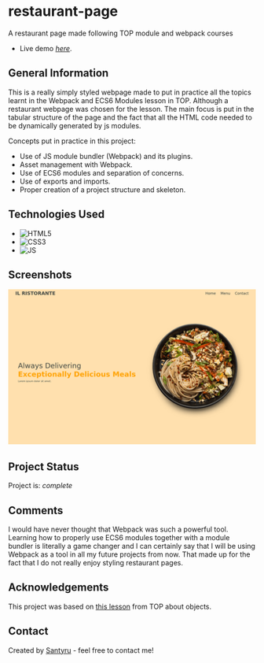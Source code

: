 # restaurant-page
A restaurant page made following TOP module and webpack courses
- Live demo [_here_](https://santyru-c.github.io/restaurant-page/).

## General Information
This is a really simply styled webpage made to put in practice all
the topics learnt in the Webpack and ECS6 Modules lesson in TOP.
Although a restaurant webpage was chosen for the lesson. The main
focus is put in the tabular structure of the page and the fact that all the HTML code needed to be dynamically generated by js modules.

Concepts put in practice in this project:
- Use of JS module bundler (Webpack) and its plugins.
- Asset management with Webpack.
- Use of ECS6 modules and separation of concerns.
- Use of exports and imports.
- Proper creation of a project structure and skeleton.

## Technologies Used
- ![HTML5](https://img.shields.io/badge/HTML5-E34F26?style=for-the-badge&logo=html5&logoColor=white)
- ![CSS3](https://img.shields.io/badge/CSS3-1572B6?style=for-the-badge&logo=css3&logoColor=white)
- ![JS](https://img.shields.io/badge/JavaScript-323330?style=for-the-badge&logo=javascript&logoColor=F7DF1E)

## Screenshots
![Example screenshot](./restaurant_page_screenshot.png)

## Project Status
Project is: _complete_

## Comments
I would have never thought that Webpack was such a powerful tool.
Learning how to properly use ECS6 modules together with a module bundler is literally a game changer and I can certainly say that I will be using Webpack as a tool in all my future projects from now.
That made up for the fact that I do not really enjoy styling restaurant pages.

## Acknowledgements
This project was based on [this lesson](https://www.theodinproject.com/lessons/node-path-javascript-restaurant-page) from TOP
about objects.

## Contact
Created by [Santyru](https://github.com/Santyru-C) - feel free to contact me!
